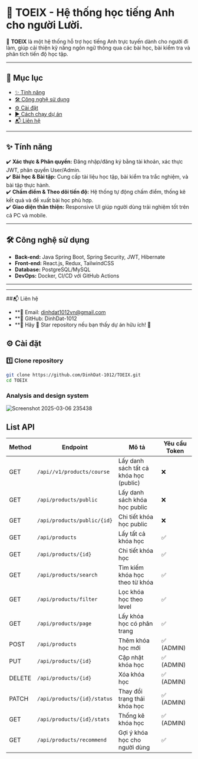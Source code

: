 # 📌 TOEIX - Hệ thống học tiếng Anh cho người Lười.  

🚀 **TOEIX** là một hệ thống hỗ trợ học tiếng Anh trực tuyến dành cho người đi làm, giúp cải thiện kỹ năng ngôn ngữ thông qua các bài học, bài kiểm tra và phân tích tiến độ học tập.

---

## 📜 Mục lục  
- [✨ Tính năng](#-tính-năng)  
- [🛠️ Công nghệ sử dụng](#️-công-nghệ-sử-dụng)  
- [⚙️ Cài đặt](#️-cài-đặt)  
- [▶️ Cách chạy dự án](#️-cách-chạy-dự-án)  
- [📬 Liên hệ](#-liên-hệ)  

---

## ✨ Tính năng  
✔️ **Xác thực & Phân quyền:** Đăng nhập/đăng ký bằng tài khoản, xác thực JWT, phân quyền User/Admin.  
✔️ **Bài học & Bài tập:** Cung cấp tài liệu học tập, bài kiểm tra trắc nghiệm, và bài tập thực hành.  
✔️ **Chấm điểm & Theo dõi tiến độ:** Hệ thống tự động chấm điểm, thống kê kết quả và đề xuất bài học phù hợp.  
✔️ **Giao diện thân thiện:** Responsive UI giúp người dùng trải nghiệm tốt trên cả PC và mobile.  

---

## 🛠️ Công nghệ sử dụng  
- **Back-end:** Java Spring Boot, Spring Security, JWT, Hibernate  
- **Front-end:** React.js, Redux, TailwindCSS  
- **Database:** PostgreSQL/MySQL  
- **DevOps:** Docker, CI/CD với GitHub Actions  

---
----
##📬 Liên hệ
- **📧 Email: dinhdat1012vn@gmail.com
- **🔗 GitHub: DinhDat-1012
- **📌 Hãy 🌟 Star repository nếu bạn thấy dự án hữu ích! 🚀

## ⚙️ Cài đặt  
### 1️⃣ Clone repository  
```bash
git clone https://github.com/DinhDat-1012/TOEIX.git
cd TOEIX
```
### Analysis and design system
![Screenshot 2025-03-06 235438](https://github.com/user-attachments/assets/ea212110-ba4f-4992-8bd8-bf7265774411)
##

## List API
| Method | Endpoint                    | Mô tả                                  | Yêu cầu Token |
| ------ |-----------------------------|----------------------------------------| ------------- |
| GET    | `/api//v1/products/course`  | Lấy danh sách tất cả khóa học (public) | ❌             |
| GET    | `/api/products/public`      | Lấy danh sách khóa học public          | ❌             |
| GET    | `/api/products/public/{id}` | Chi tiết khóa học public               | ❌             |
| GET    | `/api/products`             | Lấy tất cả khóa học                    | ✅             |
| GET    | `/api/products/{id}`        | Chi tiết khóa học                      | ✅             |
| GET    | `/api/products/search`      | Tìm kiếm khóa học theo từ khóa         | ✅             |
| GET    | `/api/products/filter`      | Lọc khóa học theo level                | ✅             |
| GET    | `/api/products/page`        | Lấy khóa học có phân trang             | ✅             |
| POST   | `/api/products`             | Thêm khóa học mới                      | ✅ (ADMIN)     |
| PUT    | `/api/products/{id}`        | Cập nhật khóa học                      | ✅ (ADMIN)     |
| DELETE | `/api/products/{id}`        | Xóa khóa học                           | ✅ (ADMIN)     |
| PATCH  | `/api/products/{id}/status` | Thay đổi trạng thái khóa học           | ✅ (ADMIN)     |
| GET    | `/api/products/{id}/stats`  | Thống kê khóa học                      | ✅ (ADMIN)     |
| GET    | `/api/products/recommend`   | Gợi ý khóa học cho người dùng          | ✅             |

